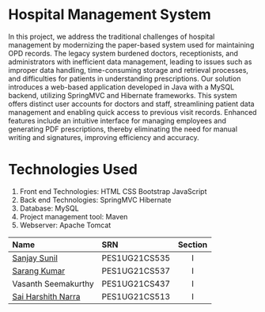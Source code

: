 # Hospital Management System

In this project, we address the traditional challenges of hospital management by modernizing the paper-based system used for maintaining OPD records. The legacy system burdened doctors, receptionists, and administrators with inefficient data management, leading to issues such as improper data handling, time-consuming storage and retrieval processes, and difficulties for patients in understanding prescriptions. Our solution introduces a web-based application developed in Java with a MySQL backend, utilizing SpringMVC and Hibernate frameworks. This system offers distinct user accounts for doctors and staff, streamlining patient data management and enabling quick access to previous visit records. Enhanced features include an intuitive interface for managing employees and generating PDF prescriptions, thereby eliminating the need for manual writing and signatures, improving efficiency and accuracy.

# Technologies Used
1. Front end Technologies:
HTML
CSS
Bootstrap
JavaScript
2. Back end Technologies:
SpringMVC
Hibernate
3. Database:
MySQL
4. Project management tool:
Maven
5. Webserver:
Apache Tomcat


| Name                                           | SRN           | Section |
| :--------------------------------------------- | :------------ | :-----: |
| [Sanjay Sunil](https://github.com/Sanj180706)  | PES1UG21CS535 |    I    |
| [Sarang Kumar](https://github.com/SarangKumar) | PES1UG21CS537 |    I    |
| Vasanth Seemakurthy                            | PES1UG21CS437 |    I    |
| [Sai Harshith Narra](https://github.com/SaiHarshithN2003)| PES1UG21CS513 |    I    |
